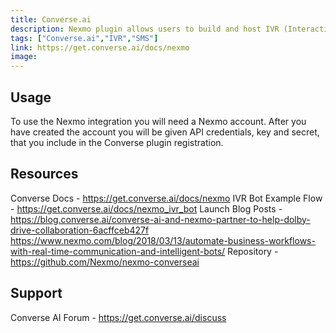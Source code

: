 ```yaml
---
title: Converse.ai
description: Nexmo plugin allows users to build and host IVR (Interactive Voice Response) systems with in Converse platform and handle SMS messages.
tags: ["Converse.ai","IVR","SMS"]
link: https://get.converse.ai/docs/nexmo
image:
---
```


## Usage
To use the Nexmo integration you will need a Nexmo account. After you have created the account you will be given API credentials, key and secret, that you include in the Converse plugin registration.

## Resources
Converse Docs - https://get.converse.ai/docs/nexmo
IVR Bot Example Flow - https://get.converse.ai/docs/nexmo_ivr_bot
Launch Blog Posts - https://blog.converse.ai/converse-ai-and-nexmo-partner-to-help-dolby-drive-collaboration-6acffceb427f
https://www.nexmo.com/blog/2018/03/13/automate-business-workflows-with-real-time-communication-and-intelligent-bots/
Repository - https://github.com/Nexmo/nexmo-converseai

## Support
Converse AI Forum - https://get.converse.ai/discuss

